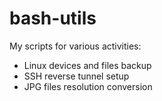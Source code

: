 # bash-utils

My scripts for various activities:

* Linux devices and files backup
* SSH reverse tunnel setup
* JPG files resolution conversion
